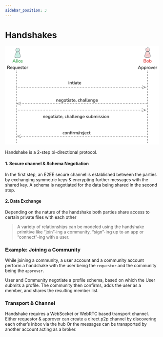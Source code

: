 ```yaml
---
sidebar_position: 3
---
```


# Handshakes
![image](../static/img/handshakes.png)

Handshake is a 2-step bi-directional protocol. 

#### 1. Secure channel & Schema Negotiation

In the first step, an E2EE secure channel is established between the parties by exchanging symmetric keys & encrypting further messages with the shared key. A schema is negotiated for the data being shared in the second step. 

#### 2. Data Exchange

Depending on the nature of the handshake both parties share access to certain private files with each other 

> A variety of relationships can be modeled using the handshake primitive like “join”-ing a community, “sign”-ing up to an app or “connect”-ing with a user.

### Example: Joining a Community

While joining a community, a user account and a community account perform a handshake with the user being the `requestor` and the community being the `approver`. 

User and Community negotiate a profile schema, based on which the User submits a profile. The community then confirms, adds the user as a member, and shares the resulting member list.

### Transport & Channel

Handshake requires a WebSocket or WebRTC based transport channel. Either requestor & approver can create a direct p2p channel by discovering each other’s inbox via the hub Or the messages can be transported by another account acting as a broker.